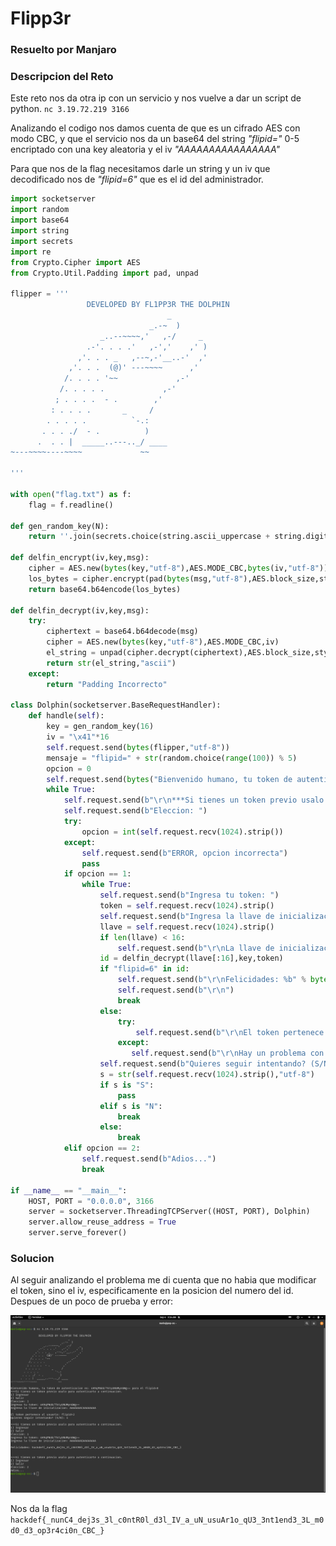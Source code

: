 # Flipp3r

### Resuelto por Manjaro

### Descripcion del Reto

Este reto nos da otra ip con un servicio y nos vuelve a dar un script de python.
```nc 3.19.72.219 3166```

Analizando el codigo nos damos cuenta de que es un cifrado AES con modo CBC, y que el servicio nos da un base64 del string
*"flipid="* 0-5 encriptado con una key aleatoria y el iv *"AAAAAAAAAAAAAAAA"*

Para que nos de la flag necesitamos darle un string y un iv que decodificado nos de *"flipid=6"* que es el id del administrador.

```python
import socketserver
import random
import base64
import string
import secrets
import re
from Crypto.Cipher import AES
from Crypto.Util.Padding import pad, unpad

flipper = '''
                 DEVELOPED BY FL1PP3R THE DOLPHIN 
                                   _
                               _.-~  )
                    _..--~~~~,'   ,-/     _
                 .-'. . . .'   ,-','    ,' )
               ,'. . . _   ,--~,-'__..-'  ,'
             ,'. . .  (@)' ---~~~~      ,'
            /. . . . '~~             ,-'
           /. . . . .             ,-'
          ; . . . .  - .        ,'
         : . . . .       _     /
        . . . . .          `-.:
       . . . ./  - .          )
      .  . . |  _____..---.._/ ____ 
~---~~~~----~~~~             ~~

'''

with open("flag.txt") as f:
    flag = f.readline()

def gen_random_key(N):
    return ''.join(secrets.choice(string.ascii_uppercase + string.digits) for _ in range(N))

def delfin_encrypt(iv,key,msg):
    cipher = AES.new(bytes(key,"utf-8"),AES.MODE_CBC,bytes(iv,"utf-8"))
    los_bytes = cipher.encrypt(pad(bytes(msg,"utf-8"),AES.block_size,style="pkcs7"))
    return base64.b64encode(los_bytes)

def delfin_decrypt(iv,key,msg):
    try:
        ciphertext = base64.b64decode(msg)
        cipher = AES.new(bytes(key,"utf-8"),AES.MODE_CBC,iv)
        el_string = unpad(cipher.decrypt(ciphertext),AES.block_size,style="pkcs7")
        return str(el_string,"ascii")
    except:
        return "Padding Incorrecto"

class Dolphin(socketserver.BaseRequestHandler):
    def handle(self):
        key = gen_random_key(16)
        iv = "\x41"*16
        self.request.send(bytes(flipper,"utf-8"))
        mensaje = "flipid=" + str(random.choice(range(100)) % 5)
        opcion = 0
        self.request.send(bytes("Bienvenido humano, tu token de autenticacion es: %s para el %s " % (str(delfin_encrypt(iv,key,mensaje),"utf-8"),mensaje),"utf-8"))
        while True:
            self.request.send(b"\r\n***Si tienes un token previo usalo para autenticarte a continuacion.\r\n1) Ingresar\r\n2) Salir\r\n")
            self.request.send(b"Eleccion: ")
            try:
                opcion = int(self.request.recv(1024).strip())
            except:
                self.request.send(b"ERROR, opcion incorrecta")
                pass
            if opcion == 1:
                while True:
                    self.request.send(b"Ingresa tu token: ")
                    token = self.request.recv(1024).strip()
                    self.request.send(b"Ingresa la llave de inicializacion: ")
                    llave = self.request.recv(1024).strip()
                    if len(llave) < 16:
                        self.request.send(b"\r\nLa llave de inicializacion no cumple con el tamano requerido\r\n")
                    id = delfin_decrypt(llave[:16],key,token)
                    if "flipid=6" in id:
                        self.request.send(b"\r\nFelicidades: %b" % bytes(flag,"utf-8"))
                        self.request.send(b"\r\n")
                        break
                    else:
                        try:
                            self.request.send(b"\r\nEl token pertenece al usuario: %s\r\n" % bytes(id,"utf-8"))
                        except:
                           self.request.send(b"\r\nHay un problema con tu token\\r\n")
                    self.request.send(b"Quieres seguir intentando? (S/N): ")
                    s = str(self.request.recv(1024).strip(),"utf-8")
                    if s is "S":
                        pass
                    elif s is "N":
                        break
                    else:
                        break
            elif opcion == 2:
                self.request.send(b"Adios...")
                break

if __name__ == "__main__":
    HOST, PORT = "0.0.0.0", 3166
    server = socketserver.ThreadingTCPServer((HOST, PORT), Dolphin)
    server.allow_reuse_address = True
    server.serve_forever()
```

### Solucion

Al seguir analizando el problema me di cuenta que no habia que modificar el token, sino el iv,
especificamente en la posicion del numero del id. Despues de un poco de prueba y error:

![Solve](term.png)

Nos da la flag ```hackdef{_nunC4_dej3s_3l_c0ntR0l_d3l_IV_a_uN_usuAr1o_qU3_3nt1end3_3L_m0d0_d3_op3r4ci0n_CBC_}```
